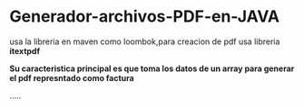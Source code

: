 ﻿# Generador-archivos-PDF-en-JAVA
usa la libreria en maven como  loombok,para creacion de pdf usa libreria  **itextpdf**  

**Su caracteristica principal es que toma los datos de un array para generar el pdf represntado como factura** 

.....

 
 
 
 

 
 


